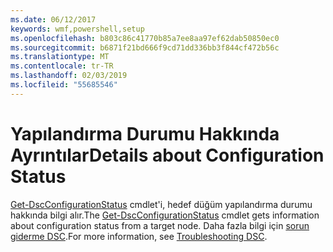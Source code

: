 ```yaml
---
ms.date: 06/12/2017
keywords: wmf,powershell,setup
ms.openlocfilehash: b803c86c41770b85a7ee8aa97ef62dab50850ec0
ms.sourcegitcommit: b6871f21bd666f9cd71dd336bb3f844cf472b56c
ms.translationtype: MT
ms.contentlocale: tr-TR
ms.lasthandoff: 02/03/2019
ms.locfileid: "55685546"
---
```

# <a name="details-about-configuration-status"></a><span data-ttu-id="ae4ab-102">Yapılandırma Durumu Hakkında Ayrıntılar</span><span class="sxs-lookup"><span data-stu-id="ae4ab-102">Details about Configuration Status</span></span>

<span data-ttu-id="ae4ab-103">[Get-DscConfigurationStatus](https://technet.microsoft.com/library/mt517868.aspx) cmdlet'i, hedef düğüm yapılandırma durumu hakkında bilgi alır.</span><span class="sxs-lookup"><span data-stu-id="ae4ab-103">The [Get-DscConfigurationStatus](https://technet.microsoft.com/library/mt517868.aspx) cmdlet gets information about configuration status from a target node.</span></span>
<span data-ttu-id="ae4ab-104">Daha fazla bilgi için [sorun giderme DSC](https://msdn.microsoft.com/powershell/dsc/troubleshooting).</span><span class="sxs-lookup"><span data-stu-id="ae4ab-104">For more information, see [Troubleshooting DSC](https://msdn.microsoft.com/powershell/dsc/troubleshooting).</span></span>
